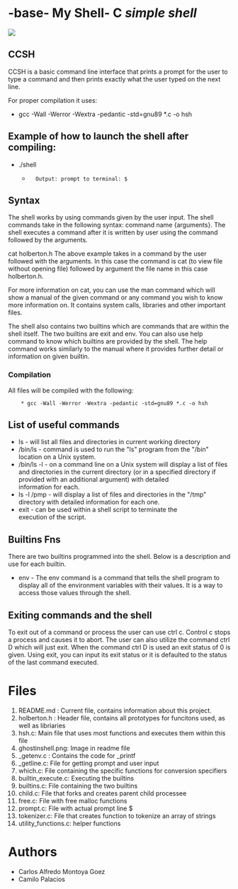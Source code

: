 # -base- My Shell- C ***simple shell***
![](https://st2.depositphotos.com/1084193/8786/v/600/depositphotos_87862980-stock-illustration-dna-abstract-icon-and-element.jpg)
## CCSH

CCSH is a basic command line interface that prints a prompt for the user to type a command and then prints exactly what the user typed on the next line.

For proper compilation it uses:

* gcc -Wall -Werror -Wextra -pedantic -std=gnu89 *.c -o hsh

## **Example of how to launch the shell after compiling:**

 *   ./shell

        *       Output: prompt to terminal: $ 

## **Syntax**

The shell works by using commands given by the user input. The shell commands take in the following syntax: command name {arguments}. The shell executes a command after it is written by user using the command followed by the arguments.

cat holberton.h The above example takes in a command by the user followed with the arguments. In this case the command is cat (to view file without opening file) followed by argument the file name in this case holberton.h.

For more information on cat, you can use the man command which will show a manual of the given command or any command you wish to know more information on. It contains system calls, libraries and other important files.

The shell also contains two builtins which are commands that are within the shell itself. The two builtins are exit and env. You can also use help command to know which builtins are provided by the shell. The help command works similarly to the manual where it provides further detail or information on given builtin.

### **Compilation**


All files will be compiled with the following: 


        * gcc -Wall -Werror -Wextra -pedantic -std=gnu89 *.c -o hsh


## **List of useful commands**
* ls - will list all files and directories in current working directory
* /bin/ls - command is used to run the "ls" program from the "/bin" location on a Unix system.
* /bin/ls -l - on a command line on a Unix system will display a list of files and directories in the current directory (or in a specified directory if provided with     an additional argument) with detailed information for each.
* ls -l /pmp - will display a list of files and directories in the "/tmp" directory with detailed information for each one. 
* exit - can be used within a shell script to terminate the execution of the script.

## **Builtins Fns**
There are two builtins programmed into the shell. Below is a description and use for each builtin.

* env - The env command is a command that tells the shell program to display all of the environment variables with their values. It is a way to access those values through the shell.

## **Exiting commands and the shell**
To exit out of a command or process the user can use ctrl c. Control c stops a process and causes it to abort. The user can also utilize the command ctrl D which will just exit. When the command ctrl D is used an exit status of 0 is given. Using exit, you can input its exit status or it is defaulted to the status of the last command executed.

# **Files**

1. README.md : Current file, contains information about this project.
2. holberton.h : Header file, contains all prototypes for funcitons used, as well as libriaries
3. hsh.c: Main file that uses most functions and executes them within this file
4. ghostinshell.png: Image in readme file
5. _getenv.c : Contains the code for _printf
6. _getline.c: File for getting prompt and user input
7. which.c: File containing the specific functions for conversion specifiers
8. builtin_execute.c: Executing the builtins
9. builtins.c: File containing the two builtins
10. child.c: File that forks and creates parent child processee
11. free.c: File with free malloc functions
12. prompt.c: File with actual prompt line $
13. tokenizer.c: File that creates function to tokenize an array of strings
14. utility_functions.c: helper functions

# Authors
* Carlos Alfredo Montoya Goez
* Camilo Palacios
